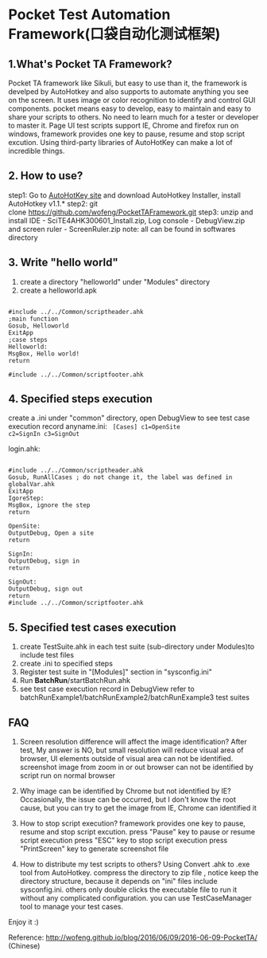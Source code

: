 # Pocket Test Automation Framework(口袋自动化测试框架)
## 1.What's Pocket TA Framework?
Pocket TA framework like Sikuli, but easy to use than it, the framework is develped by AutoHotkey and also supports to automate anything you see on the screen. It uses image or color recognition to identify and control GUI components.
pocket means easy to develop, easy to maintain and easy to share your scripts to others. No need to learn much for a tester or developer to master it. Page UI test scripts support IE, Chrome and firefox run on windows, framework provides one key to pause, resume and stop script excution. Using third-party libraries of AutoHotKey can make a lot of incredible things. 

## 2. How to use?
step1: Go to [AutoHotKey site](https://autohotkey.com/) and download AutoHotkey Installer, install AutoHotkey v1.1.* 
step2: git clone https://github.com/wofeng/PocketTAFramework.git
step3: unzip and install IDE - SciTE4AHK300601_Install.zip, Log console - DebugView.zip and screen ruler - ScreenRuler.zip 
note: all can be found in softwares directory

## 3. Write "hello world"
1. create a directory "helloworld" under "Modules" directory
2. create a helloworld.apk 
<pre><code>
#include ../../Common/scriptheader.ahk
;main function
Gosub, Helloworld
ExitApp
;case steps
Helloworld:
MsgBox, Hello world! 
return

#include ../../Common/scriptfooter.ahk
</code></pre>

## 4. Specified steps execution
create a <filename>.ini under "common" directory, open DebugView to see test case execution record
anyname.ini:
<code>
[Cases]
c1=OpenSite
c2=SignIn
c3=SignOut
</code>

login.ahk:
<pre><code>
#include ../../Common/scriptheader.ahk
Gosub, RunAllCases ; do not change it, the label was defined in globalVar.ahk
ExitApp
IgoreStep:
MsgBox, ignore the step
return

OpenSite:
OutputDebug, Open a site
return

SignIn:
OutputDebug, sign in 
return

SignOut:
OutputDebug, sign out
return
#include ../../Common/scriptfooter.ahk
</code></pre>

## 5. Specified test cases execution
1. create TestSuite.ahk in each test suite (sub-directory under Modules)to include test files
2. create <anyname>.ini to specified steps 
3. Register test suite in "[Modules]" section in "sysconfig.ini"
4. Run __BatchRun__/startBatchRun.ahk
5. see test case execution record in DebugView
refer to batchRunExample1/batchRunExample2/batchRunExample3 test suites

## FAQ
1. Screen resolution difference will affect the image identification?
After test, My answer is NO, but small resolution will reduce visual area of browser, UI elements outside of visual area can not
be identified. screenshot image from zoom in or out browser can not be identified by script run on normal browser

2. Why image can be identified by Chrome but not identified by IE?
 Occasionally, the issue can be occurred, but I don't know the root cause, but you can try to get the image from IE,
 Chrome can identified it

3. How to stop script execution?
framework provides one key to pause, resume and stop script excution.
press "Pause" key to pause or resume script execution
press "ESC" key to stop script execution
press "PrintScreen" key to generate screenshot file

4. How to distribute my test scripts to others?
Using Convert .ahk to .exe tool from AutoHotkey. compress the directory to zip file , notice
keep the directory structure, because it depends on "ini" files include sysconfig.ini.
others only double clicks the executable file to run it without any complicated configuration.
you can use TestCaseManager tool to manage your test cases.

Enjoy it :)

Reference: http://wofeng.github.io/blog/2016/06/09/2016-06-09-PocketTA/  (Chinese)
